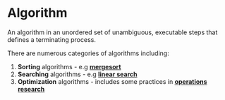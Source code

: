 # Algorithm

An algorithm in an unordered set of unambiguous, executable steps that defines a terminating process.

There are numerous categories of algorithms including:

1. **Sorting** algorithms - e.g [**mergesort**](./sorting/advanced/merge_sort/README.md)
2. **Searching** algorithms - e.g [**linear search**](./searching/linear_search/README.md)
3. **Optimization** algorithms - includes some practices in [**operations research**](./optimization/operations_research/README.md)
